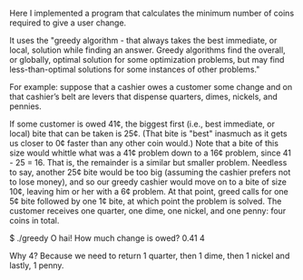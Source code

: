 Here I implemented a program that calculates the minimum number of coins required to give a user change.

It uses the "greedy algorithm - that always takes the best immediate, or local, solution while finding an answer. Greedy algorithms find the overall, or globally, optimal solution for some optimization problems, but may find less-than-optimal solutions for some instances of other problems."

For example: suppose that a cashier owes a customer some change and on that cashier’s belt are levers that dispense quarters, dimes, nickels, and pennies.

If some customer is owed 41¢, the biggest first (i.e., best immediate, or local) bite that can be taken is 25¢. (That bite is "best" inasmuch as it gets us closer to 0¢ faster than any other coin would.) Note that a bite of this size would whittle what was a 41¢ problem down to a 16¢ problem, since 41 - 25 = 16. That is, the remainder is a similar but smaller problem. Needless to say, another 25¢ bite would be too big (assuming the cashier prefers not to lose money), and so our greedy cashier would move on to a bite of size 10¢, leaving him or her with a 6¢ problem. At that point, greed calls for one 5¢ bite followed by one 1¢ bite, at which point the problem is solved. The customer receives one quarter, one dime, one nickel, and one penny: four coins in total.

$ ./greedy
O hai! How much change is owed?
0.41
4

Why 4? Because we need to return 1 quarter, then 1 dime, then 1 nickel and lastly, 1 penny. 

